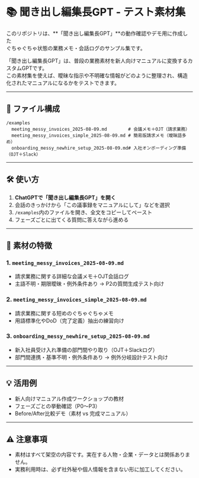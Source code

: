 # 📚 聞き出し編集長GPT - テスト素材集

このリポジトリは、**「聞き出し編集長GPT」**の動作確認やデモ用に作成した  
ぐちゃぐちゃ状態の業務メモ・会話ログのサンプル集です。  

「聞き出し編集長GPT」は、普段の業務素材を新人向けマニュアルに変換するカスタムGPTです。  
この素材集を使えば、曖昧な指示や不明確な情報がどのように整理され、構造化されたマニュアルになるかをテストできます。

---

## 📂 ファイル構成

```
/examples
  meeting_messy_invoices_2025-08-09.md        # 会議メモ＋OJT（請求業務）
  meeting_messy_invoices_simple_2025-08-09.md # 簡易版請求メモ（曖昧語多め）
  onboarding_messy_newhire_setup_2025-08-09.md# 入社オンボーディング準備（OJT＋Slack）
```

---

## 🛠 使い方

1. **ChatGPTで「聞き出し編集長GPT」を開く**
2. 会話のきっかけから「この議事録をマニュアルにして」などを選択
3. `/examples`内のファイルを開き、全文をコピーしてペースト
4. フェーズごとに出てくる質問に答えながら進める

---

## 🎯 素材の特徴

### 1. `meeting_messy_invoices_2025-08-09.md`
- 請求業務に関する詳細な会議メモ＋OJT会話ログ
- 主語不明・期限曖昧・例外条件あり → P2の質問生成テスト向け

### 2. `meeting_messy_invoices_simple_2025-08-09.md`
- 請求業務に関する短めのぐちゃぐちゃメモ
- 用語標準化やDoD（完了定義）抽出の練習向け

### 3. `onboarding_messy_newhire_setup_2025-08-09.md`
- 新入社員受け入れ準備の部門間やり取り（OJT＋Slackログ）
- 部門間連携・基準不明・例外条件あり → 例外分岐設計テスト向け

---

## 💡 活用例
- 新人向けマニュアル作成ワークショップの教材
- フェーズごとの挙動確認（P0〜P3）
- Before/After比較デモ（素材 vs 完成マニュアル）

---

## ⚠ 注意事項
- 素材はすべて架空の内容です。実在する人物・企業・データとは関係ありません。
- 実務利用時は、必ず社外秘や個人情報を含まない形に加工してください。
